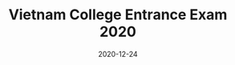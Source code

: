 ---
title: Vietnam College Entrance Exam 2020
date: 2020-12-24 
layout: post
tags: data-analytics data-visualization
topics: data analytics
summary: "In Vietnam, Education is taken very seriously. Parents and students prepare three years of high school for one exam, that in many people's opinions determine someone's future. Before 2015, students has to take two exams: one deciding whether they graduate high school, and the other is the college entrance exam. These two exams now became one, therefore it is extremely stressful for students in their last year of high school. </br>

In this project, I scraped 74,000 exam takers scores in 2020 from the official Government website, analyzed it to find insights about this exam. I then visualized in with Tableau to give the audience an overlook of this exam. "
image: /assets/books.jfif
---
